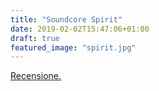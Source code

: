 ```yaml
---
title: "Soundcore Spirit"
date: 2019-02-02T15:47:06+01:00
draft: true
featured_image: "spirit.jpg"
---
```


<a href="https://www.techonair.it/anker-soundcore-spirit-recensione/" target="_blank" rel="nofollow" title="home">Recensione.</a>